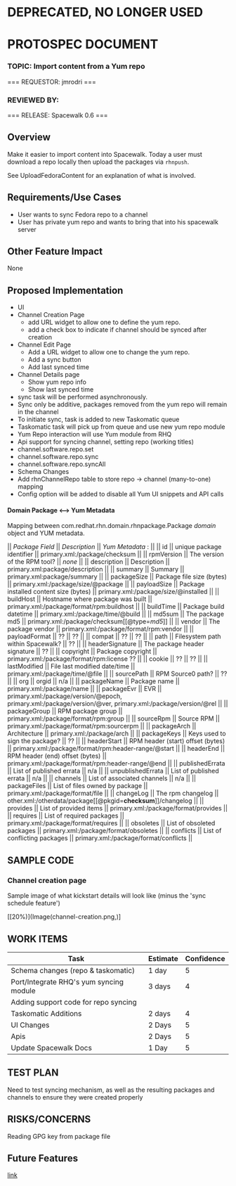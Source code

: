 
# **DEPRECATED, NO LONGER USED**

# PROTOSPEC DOCUMENT

### TOPIC: Import content from a Yum repo


=== REQUESTOR: jmrodri ===

### REVIEWED BY:

=== RELEASE: Spacewalk 0.6 ===
## Overview

Make it easier to import content into Spacewalk. Today a user must download a repo locally then upload the packages via `rhnpush`.

See UploadFedoraContent for an explanation of what is involved.
## Requirements/Use Cases
 


 * User wants to sync Fedora repo to a channel
 * User has private yum repo and wants to bring that into his spacewalk server
## Other Feature Impact

None

## Proposed Implementation



 * UI
  * Channel Creation Page
    * add URL widget to allow one to define the yum repo.
    * add a check box to indicate if channel should be synced after creation
  * Channel Edit Page 
    * Add a URL widget to allow one to change the yum repo.
    * Add a sync button
    * Add last synced time
  * Channel Details page
    * Show yum repo info
    * Show last synced time
  * sync task will be performed asynchronously.  
  * Sync only be additive, packages removed from the yum repo will remain in the channel
  * To initiate sync, task is added to new Taskomatic queue
 * Taskomatic task will pick up from queue and use new yum repo module
 * Yum Repo interaction will use Yum module from RHQ
 * Api support for syncing channel, setting repo (working titles)
  * channel.software.repo.set
  * channel.software.repo.sync  
  * channel.software.repo.syncAll  
 * Schema Changes
  * Add rhnChannelRepo table to store  repo -> channel (many-to-one) mapping
 * Config option will be added to disable all Yum UI snippets and API calls
#### Domain Package <--> Yum Metadata



Mapping between com.redhat.rhn.domain.rhnpackage.Package _domain_ object and YUM metadata.

|| *Package Field* || *Description* || *Yum Metadata* _<document>_:_<xpath>_ ||
|| id || unique package identifier || primary.xml:/package/checksum ||
|| rpmVersion || The version of the RPM tool? || _none_ ||
|| description || Description || primary.xml:package/description ||
|| summary || Summary || primary.xml:package/summary ||
|| packageSize || Package file size (bytes) || primary.xml:/package/size/@package ||
|| payloadSize || Package installed content size (bytes) || primary.xml:/package/size/@installed ||
|| buildHost || Hostname where package was built || primary.xml:/package/format/rpm:buildhost ||
|| buildTime || Package build datetime || primary.xml:/package/time/@build ||
|| md5sum || The package md5 || primary.xml:/package/checksum[[@type=_md5_]] ||
|| vendor || The package vendor || primary.xml:/package/format/rpm:vendor ||
|| payloadFormat || ?? || ?? ||
|| compat || ?? || ?? ||
|| path || Filesystem path within Spacewalk? || ?? ||
|| headerSignature || The package header signature || ?? ||
|| copyright || Package copyright || primary.xml:/package/format/rpm:license ?? ||
|| cookie || ?? || ?? ||
|| lastModified || File last modified date/time || primary.xml:/package/time/@file ||
|| sourcePath || RPM Source0 path? || ?? ||
|| org || orgid || n/a ||
|| packageName || Package name || primary.xml:/package/name ||
|| packageEvr || EVR || primary.xml:/package/version/@epoch, primary.xml:/package/version/@ver, primary.xml:/package/version/@rel ||
|| packageGroup || RPM package group || primary.xml:/package/format/rpm:group ||
|| sourceRpm || Source RPM || primary.xml:/package/format/rpm:sourcerpm ||
|| packageArch || Architecture || primary.xml:/package/arch ||
|| packageKeys || Keys used to sign the package? || ?? ||
|| headerStart || RPM header (start) offset (bytes) || primary.xml:/package/format/rpm:header-range/@start ||
|| headerEnd || RPM header (end) offset (bytes) || primary.xml:/package/format/rpm:header-range/@end ||
|| publishedErrata || List of published errata || n/a ||
|| unpublishedErrata || List of published errata || n/a ||
|| channels || List of associated channels || n/a ||
|| packageFiles || List of files owned by package || primary.xml:/package/format/file ||
|| changeLog || The rpm changelog || other.xml:/otherdata/package[[@pkgid=__checksum__]]/changelog ||
|| provides || List of provided items || primary.xml:/package/format/provides ||
|| requires || List of required packages || primary.xml:/package/format/requires ||
|| obsoletes || List of obsoleted packages || primary.xml:/package/format/obsoletes ||
|| conflicts || List of conflicting packages || primary.xml:/package/format/conflicts ||
## SAMPLE CODE

### Channel creation page




Sample image of what kickstart details will look like (minus the 'sync schedule feature')

[[20%)](Image(channel-creation.png,)]
## WORK ITEMS




|  Task  |    Estimate  |  Confidence  |
| --- | --- | --- |
|  Schema changes (repo & taskomatic)  |  1 day  |  5   |
|  Port/Integrate RHQ's yum syncing module  |    3 days    |  4    |
|  Adding support code for repo syncing  |       |      |  |
|  Taskomatic Additions               |   2 days       |  4    |
|  UI Changes       |   2 Days  |  5  |
|  Apis             |   2 Days  |  5  |
|  Update Spacewalk Docs  |  1 Day  |  5  |
## TEST PLAN

Need to test syncing mechanism, as well as the resulting packages and channels to ensure they were created properly

## RISKS/CONCERNS

Reading GPG key from package file

## Future Features

[link](YumImport2)


